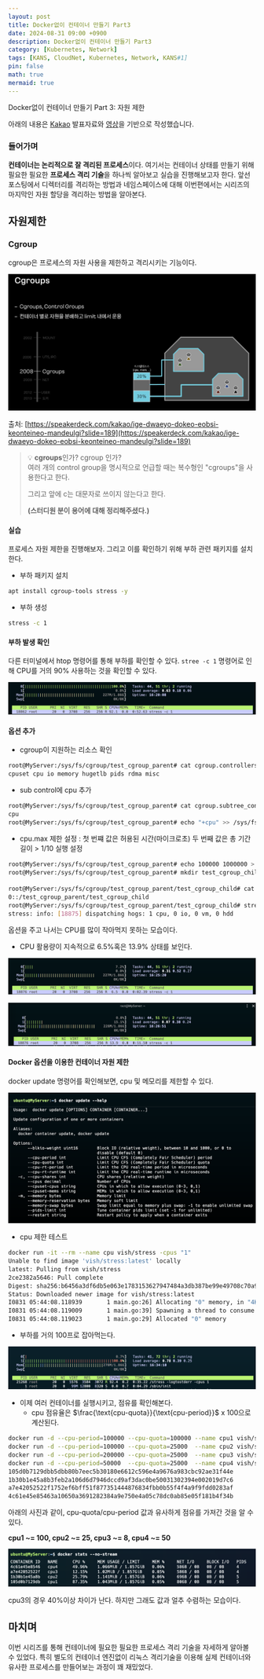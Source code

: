 ```yaml
---
layout: post
title: Docker없이 컨테이너 만들기 Part3
date: 2024-08-31 09:00 +0900 
description: Docker없이 컨테이너 만들기 Part3
category: [Kubernetes, Network] 
tags: [KANS, CloudNet, Kubernetes, Network, KANS#1] 
pin: false
math: true
mermaid: true
---
```

Docker없이 컨테이너 만들기 Part 3: 자원 제한
<!--more-->


아래의 내용은 [Kakao](https://netpple.github.io/docs/make-container-without-docker/ifkakao2022-handson) 발표자료와 [영상](https://www.youtube.com/watch?v=mSD88FuST80)을 기반으로 작성했습니다.


### 들어가며


**컨테이너는 논리적으로 잘 격리된 프로세스**이다. 여기서는 컨테이너 상태를 만들기 위해 필요한 필요한 **프로세스 격리 기술**을 하나씩 알아보고 실습을 진행해보고자 한다. 앞선 포스팅에서 디렉터리를 격리하는 방법과 네임스페이스에 대해 이번편에서는 시리즈의 마지막인 자원 할당을 격리하는 방법을 알아본다.


## 자원제한


### Cgroup 


cgroup은 프로세스의 자원 사용을 제한하고 격리시키는 기능이다.


![image.png](/assets/img/post/컨테이너%20격리%20기술%20살펴보기(3)/1.png)


출처: [https://speakerdeck.com/kakao/ige-dwaeyo-dokeo-eobsi-keonteineo-mandeulgi?slide=189](https://speakerdeck.com/kakao/ige-dwaeyo-dokeo-eobsi-keonteineo-mandeulgi?slide=189)


> 💡 **cgroups**인가? cgroup 인가?  
> 여러 개의 control group을 명시적으로 언급할 때는 복수형인 "cgroups"을 사용한다고 한다.  
>   
> 그리고 앞에 c는 대문자로 쓰이지 않는다고 한다.  
>   
> **(스터디원 분이 용어에 대해 정리해주셨다.)**



#### 실습


프로세스 자원 제한을 진행해보자. 그리고 이를 확인하기 위해 부하 관련 패키지를 설치한다.

- 부하 패키지 설치

```bash
apt install cgroup-tools stress -y
```

- 부하 생성

```bash
stress -c 1
```


#### 부하 발생 확인


다른 터미널에서 htop 명령어를 통해 부하를 확인할 수 있다. `stree -c 1` 명령어로 인해 CPU를 거의 90% 사용하는 것을 확인할 수 있다.


![image.png](/assets/img/post/컨테이너%20격리%20기술%20살펴보기(3)/2.png)


#### 옵션 추가

- cgroup이 지원하는 리소스 확인

```bash
root@MyServer:/sys/fs/cgroup/test_cgroup_parent# cat cgroup.controllers
cpuset cpu io memory hugetlb pids rdma misc
```

- sub control에 cpu 추가

```bash
root@MyServer:/sys/fs/cgroup/test_cgroup_parent# cat cgroup.subtree_control
cpu
root@MyServer:/sys/fs/cgroup/test_cgroup_parent# echo "+cpu" >> /sys/fs/cgroup/test_cgroup_parent/cgroup.subtree_control


```

- cpu.max 제한 설정 : 첫 번쨰 값은 허용된 시간(마이크로초) 두 번째 값은 총 기간 길이 > 1/10 실행 설정

```bash
root@MyServer:/sys/fs/cgroup/test_cgroup_parent# echo 100000 1000000 > /sys/fs/cgroup/test_cgroup_parent/cpu.max
root@MyServer:/sys/fs/cgroup/test_cgroup_parent# mkdir test_cgroup_child && cd test_cgroup_child

root@MyServer:/sys/fs/cgroup/test_cgroup_parent/test_cgroup_child# cat /proc/$$/cgroup
0::/test_cgroup_parent/test_cgroup_child
root@MyServer:/sys/fs/cgroup/test_cgroup_parent/test_cgroup_child# stress -c 1
stress: info: [18875] dispatching hogs: 1 cpu, 0 io, 0 vm, 0 hdd
```


옵션을 주고 나서는 CPU를 많이 작아먹지 못하는 모습이다.

- CPU 활용량이 지속적으로 6.5%혹은 13.9% 상태를 보인다.

![image.png](/assets/img/post/컨테이너%20격리%20기술%20살펴보기(3)/3.png)


![image.png](/assets/img/post/컨테이너%20격리%20기술%20살펴보기(3)/4.png)


#### Docker 옵션을 이용한 컨테이너 자원 제한


docker update 명령어를 확인해보면, cpu 및 메모리를 제한할 수 있다.


![image.png](/assets/img/post/컨테이너%20격리%20기술%20살펴보기(3)/5.png)

- cpu 제한 테스트

```bash
docker run -it --rm --name cpu vish/stress -cpus "1"
Unable to find image 'vish/stress:latest' locally
latest: Pulling from vish/stress
2ce2382a5646: Pull complete
Digest: sha256:b6456a3df6db5e063e1783153627947484a3db387be99e49708c70a9a15e7177
Status: Downloaded newer image for vish/stress:latest
I0831 05:44:08.118939       1 main.go:26] Allocating "0" memory, in "4Ki" chunks, with a 1ms sleep between allocations
I0831 05:44:08.119009       1 main.go:39] Spawning a thread to consume CPU
I0831 05:44:08.119023       1 main.go:29] Allocated "0" memory
```

- 부하를 거의 100프로 잡아먹는다.

![image.png](/assets/img/post/컨테이너%20격리%20기술%20살펴보기(3)/6.png)

- 이제 여러 컨테이너를 실행시키고, 점유를 확인해본다.
	- cpu 점유율은 $\frac{\text{cpu-quota}}{\text{cpu-period}}$ x 100으로 계산된다.

```bash
docker run -d --cpu-period=100000 --cpu-quota=100000 --name cpu1 vish/stress -cpus "1"
docker run -d --cpu-period=100000 --cpu-quota=25000  --name cpu2 vish/stress -cpus "1"
docker run -d --cpu-period=200000 --cpu-quota=25000  --name cpu3 vish/stress -cpus "1"
docker run -d --cpu-period=50000  --cpu-quota=25000  --name cpu4 vish/stress -cpus "1"
105d0b7129dbb5dbb80b7eec5b30180e6612c596e4a9676a983cbc92ae31f44e
1b30b1e45a8b3feb2a106d6d7946dccd9af3dac0be50031302394e002019d7c6
a7e42052522f1752ef6bff51f877351444876834fbb0b55f4f4a9f9fdd0283af
4c61e45e85463a10650a3691282384a9e750e4a05c78dc0ab85e05f181b4f34b
```


아래의 사진과 같이, cpu-quota/cpu-period 값과 유사하게 점유를 가져간 것을 알 수 있다.


**cpu1 ~= 100, cpu2 ~= 25, cpu3 ~= 8, cpu4 ~= 50**


![image.png](/assets/img/post/컨테이너%20격리%20기술%20살펴보기(3)/7.png)


cpu3의 경우 40%이상 차이가 난다. 하지만 그래도 값과 얼추 수렴하는 모습이다.


## 마치며


이번 시리즈를 통해 컨테이너에 필요한 필요한 프로세스 격리 기술을 자세하게 알아볼 수 있었다. 특히 별도의 컨테이너 엔진없이 리눅스 격리기술을 이용해 실제 컨테이너와 유사한 프로세스를 만들어보는 과정이 꽤 재밌었다.

